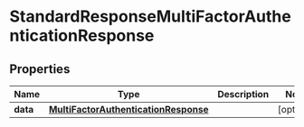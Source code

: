 # StandardResponseMultiFactorAuthenticationResponse

## Properties
Name | Type | Description | Notes
------------ | ------------- | ------------- | -------------
**data** | [**MultiFactorAuthenticationResponse**](MultiFactorAuthenticationResponse.md) |  |  [optional]
